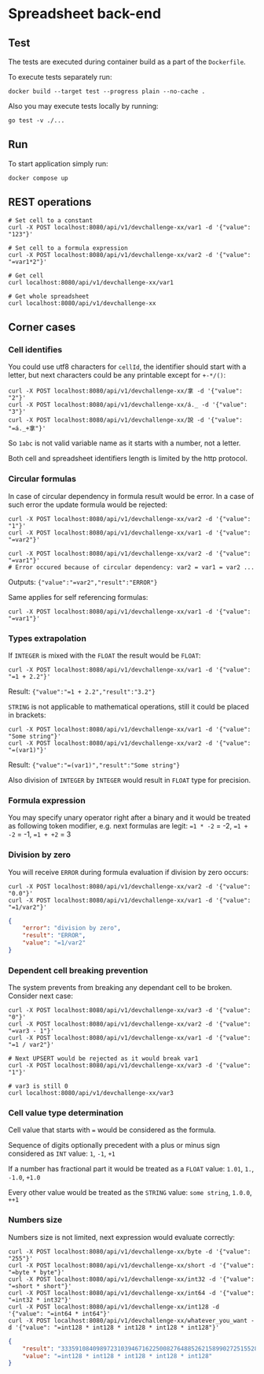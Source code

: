 # Spreadsheet back-end

## Test

The tests are executed during container build as a part of the `Dockerfile`.

To execute tests separately run:
```
docker build --target test --progress plain --no-cache .
```

Also you may execute tests locally by running:

```
go test -v ./...
```

## Run

To start application simply run:

```
docker compose up
```

## REST operations

```
# Set cell to a constant
curl -X POST localhost:8080/api/v1/devchallenge-xx/var1 -d '{"value": "123"}'

# Set cell to a formula expression
curl -X POST localhost:8080/api/v1/devchallenge-xx/var2 -d '{"value": "=var1*2"}'

# Get cell
curl localhost:8080/api/v1/devchallenge-xx/var1

# Get whole spreadsheet
curl localhost:8080/api/v1/devchallenge-xx
```

## Corner cases

### Cell identifies

You could use utf8 characters for `cellId`, the identifier should start with a
letter, but next characters could be any printable except for `+-*/()`:
```
curl -X POST localhost:8080/api/v1/devchallenge-xx/拿 -d '{"value": "2"}'
curl -X POST localhost:8080/api/v1/devchallenge-xx/á._ -d '{"value": "3"}'
curl -X POST localhost:8080/api/v1/devchallenge-xx/說 -d '{"value": "=á._+拿"}'
```

So `1abc` is not valid variable name as it starts with a number, not a letter.

Both cell and spreadsheet identifiers length is limited by the http protocol.

### Circular formulas

In case of circular dependency in formula result would be error. In a case of
such error the update formula would be rejected:
```
curl -X POST localhost:8080/api/v1/devchallenge-xx/var2 -d '{"value": "1"}'
curl -X POST localhost:8080/api/v1/devchallenge-xx/var1 -d '{"value": "=var2"}'

curl -X POST localhost:8080/api/v1/devchallenge-xx/var2 -d '{"value": "=var1"}'
# Error occured because of circular dependency: var2 = var1 = var2 ...
```

Outputs: `{"value":"=var2","result":"ERROR"}`

Same applies for self referencing formulas:
```
curl -X POST localhost:8080/api/v1/devchallenge-xx/var1 -d '{"value": "=var1"}'
```

### Types extrapolation

If `INTEGER` is mixed with the `FLOAT` the result would be `FLOAT`:
```
curl -X POST localhost:8080/api/v1/devchallenge-xx/var1 -d '{"value": "=1 + 2.2"}'
```
Result: `{"value":"=1 + 2.2","result":"3.2"}`

`STRING` is not applicable to mathematical operations, still it could be placed in brackets: 
```
curl -X POST localhost:8080/api/v1/devchallenge-xx/var1 -d '{"value": "Some string"}'
curl -X POST localhost:8080/api/v1/devchallenge-xx/var2 -d '{"value": "=(var1)"}'
```
Result: `{"value":"=(var1)","result":"Some string"}`

Also division of `INTEGER` by `INTEGER` would result in `FLOAT` type for precision.

### Formula expression

You may specify unary operator right after a binary and it would be treated as
following token modifier, e.g. next formulas are legit: `=1 * -2` = -2,
`=1 + -2` = -1, `=1 + +2` = 3

### Division by zero

You will receive `ERROR` during formula evaluation if division by zero occurs:

```
curl -X POST localhost:8080/api/v1/devchallenge-xx/var2 -d '{"value": "0.0"}'
curl -X POST localhost:8080/api/v1/devchallenge-xx/var1 -d '{"value": "=1/var2"}'
```

```json
{
    "error": "division by zero",
    "result": "ERROR",
    "value": "=1/var2"
}
```

### Dependent cell breaking prevention

The system prevents from breaking any dependant cell to be broken. Consider next case:
```
curl -X POST localhost:8080/api/v1/devchallenge-xx/var3 -d '{"value": "0"}'
curl -X POST localhost:8080/api/v1/devchallenge-xx/var2 -d '{"value": "=var3 - 1"}'
curl -X POST localhost:8080/api/v1/devchallenge-xx/var1 -d '{"value": "=1 / var2"}'

# Next UPSERT would be rejected as it would break var1
curl -X POST localhost:8080/api/v1/devchallenge-xx/var3 -d '{"value": "1"}'

# var3 is still 0
curl localhost:8080/api/v1/devchallenge-xx/var3
```

### Cell value type determination

Cell value that starts with `=` would be considered as the formula.

Sequence of digits optionally precedent with a plus or minus sign considered as
`INT` value: `1`, `-1`, `+1`

If a number has fractional part it would be treated as a `FLOAT`
value: `1.01`, `1.`, `-1.0`, `+1.0`

Every other value would be treated as the `STRING` value: `some string`, `1.0.0`,
`++1`

### Numbers size

Numbers size is not limited, next expression would evaluate correctly:
```
curl -X POST localhost:8080/api/v1/devchallenge-xx/byte -d '{"value": "255"}'
curl -X POST localhost:8080/api/v1/devchallenge-xx/short -d '{"value": "=byte * byte"}'
curl -X POST localhost:8080/api/v1/devchallenge-xx/int32 -d '{"value": "=short * short"}'
curl -X POST localhost:8080/api/v1/devchallenge-xx/int64 -d '{"value": "=int32 * int32"}'
curl -X POST localhost:8080/api/v1/devchallenge-xx/int128 -d '{"value": "=int64 * int64"}'
curl -X POST localhost:8080/api/v1/devchallenge-xx/whatever_you_want -d '{"value": "=int128 * int128 * int128 * int128 * int128"}'
```

```json
{
    "result": "3335910840989723103946716225008276488526215899027251552832106642768471211926062170159900171395553219118558904881722547998563003168023964769375828837692267436754178788760327734053134918212890625",
    "value": "=int128 * int128 * int128 * int128 * int128"
}
```
